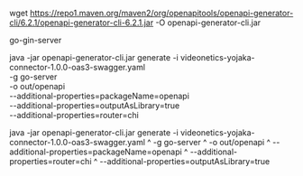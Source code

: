 wget https://repo1.maven.org/maven2/org/openapitools/openapi-generator-cli/6.2.1/openapi-generator-cli-6.2.1.jar -O openapi-generator-cli.jar

go-gin-server

java -jar openapi-generator-cli.jar generate -i videonetics-yojaka-connector-1.0.0-oas3-swagger.yaml \
    -g go-server \
    -o out/openapi \
    --additional-properties=packageName=openapi \
    --additional-properties=outputAsLibrary=true \
    --additional-properties=router=chi

java -jar openapi-generator-cli.jar generate -i videonetics-yojaka-connector-1.0.0-oas3-swagger.yaml ^
    -g go-server ^
    -o out/openapi ^
    --additional-properties=packageName=openapi ^
    --additional-properties=router=chi ^
    --additional-properties=outputAsLibrary=true
